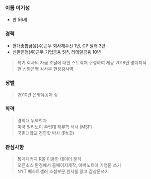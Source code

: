 ### 이름 이기성  
* 만 56세    

### 경력  
* 현대좋합금융(주)근무 회사채주선 1년, CP 딜러 3년  
* 신한은행(주)근무 기업금융 5년, 리테일금융 10년    
> 특기 회사의 자금 조달에 대한 스트럭쳐 구성하여 제공
> 2018년 명예퇴직   
> 현 신한은행 감사부 현장감사역   

### 상벌   
> 2010년 은행유공자 상 

### 학력 
> 경희대 무역학과    
> 미국 일리노이 주립대 재무학 석사 (MSF)    
> 국민대학교 경영학 박사 (Ph.D)   

### 관심사항
> 통계패키지 R을 이용한 데이터 분석  
> 오픈소스 환경에서 홈페이지제작, 에버노트에 기행문 쓰기         
> NYT 베스트셀러 소설부문 원서를 읽고 감상문쓰기       
